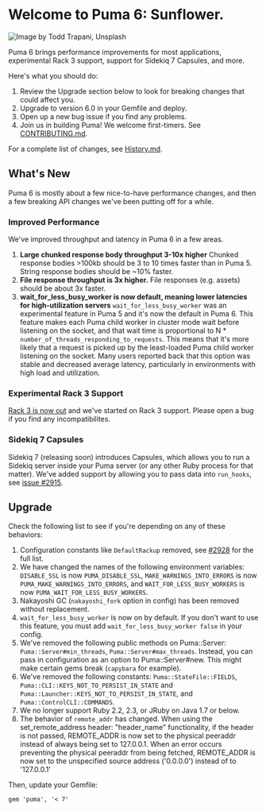 # Welcome to Puma 6: Sunflower.

![Image by Todd Trapani, Unsplash](https://user-images.githubusercontent.com/845662/192706685-774d3d0d-f4a9-4b93-b27b-5a3b7f44ff31.jpg)

Puma 6 brings performance improvements for most applications, experimental Rack 3 support, support for Sidekiq 7 Capsules, and more.

Here's what you should do:

1. Review the Upgrade section below to look for breaking changes that could affect you.
2. Upgrade to version 6.0 in your Gemfile and deploy.
3. Open up a new bug issue if you find any problems.
4. Join us in building Puma! We welcome first-timers. See [CONTRIBUTING.md](./CONTRIBUTING.md).

For a complete list of changes, see [History.md](./History.md).

## What's New

Puma 6 is mostly about a few nice-to-have performance changes, and then a few breaking API changes we've been putting off for a while.

### Improved Performance

We've improved throughput and latency in Puma 6 in a few areas.

1. **Large chunked response body throughput 3-10x higher** Chunked response bodies >100kb should be 3 to 10 times faster than in Puma 5. String response bodies should be ~10% faster.
2. **File response throughput is 3x higher.** File responses (e.g. assets) should be about 3x faster.
3. **wait_for_less_busy_worker is now default, meaning lower latencies for high-utilization servers** `wait_for_less_busy_worker` was an experimental feature in Puma 5 and it's now the default in Puma 6. This feature makes each Puma child worker in cluster mode wait before listening on the socket, and that wait time is proportional to N * `number_of_threads_responding_to_requests`. This means that it's more likely that a request is picked up by the least-loaded Puma child worker listening on the socket. Many users reported back that this option was stable and decreased average latency, particularly in environments with high load and utilization.

### Experimental Rack 3 Support

[Rack 3 is now out](https://github.com/rack/rack/blob/main/UPGRADE-GUIDE.md) and we've started on Rack 3 support. Please open a bug if you find any incompatibilites.

### Sidekiq 7 Capsules

Sidekiq 7 (releasing soon) introduces Capsules, which allows you to run a Sidekiq server inside your Puma server (or any other Ruby process for that matter). We've added support by allowing you to pass data into `run_hooks`, see [issue #2915](https://github.com/puma/puma/issues/2915).

## Upgrade

Check the following list to see if you're depending on any of these behaviors:

1. Configuration constants like `DefaultRackup` removed, see [#2928](https://github.com/puma/puma/pull/2928/files#diff-2dc4e3e83be7fd97cebc482ae07d6a8216944003de82458783fb00b5ae9524c8) for the full list.
1. We have changed the names of the following environment variables: `DISABLE_SSL` is now `PUMA_DISABLE_SSL`, `MAKE_WARNINGS_INTO_ERRORS` is now `PUMA_MAKE_WARNINGS_INTO_ERRORS`, and `WAIT_FOR_LESS_BUSY_WORKERS` is now `PUMA_WAIT_FOR_LESS_BUSY_WORKERS`.
1. Nakayoshi GC (`nakayoshi_fork` option in config) has been removed without replacement.
1. `wait_for_less_busy_worker` is now on by default. If you don't want to use this feature, you must add `wait_for_less_busy_worker false` in your config.
1. We've removed the following public methods on Puma::Server: `Puma::Server#min_threads`, `Puma::Server#max_threads`. Instead, you can pass in configuration as an option to Puma::Server#new. This might make certain gems break (`capybara` for example).
1. We've removed the following constants: `Puma::StateFile::FIELDS`, `Puma::CLI::KEYS_NOT_TO_PERSIST_IN_STATE` and `Puma::Launcher::KEYS_NOT_TO_PERSIST_IN_STATE`, and `Puma::ControlCLI::COMMANDS`.
1. We no longer support Ruby 2.2, 2.3, or JRuby on Java 1.7 or below.
1. The behavior of `remote_addr` has changed. When using the set_remote_address header: "header_name" functionality, if the header is not passed, REMOTE_ADDR is now set to the physical peeraddr instead of always being set to 127.0.0.1. When an error occurs preventing the physical peeraddr from being fetched, REMOTE_ADDR is now set to the unspecified source address ('0.0.0.0') instead of to '127.0.0.1'

Then, update your Gemfile:

`gem 'puma', '< 7'`
